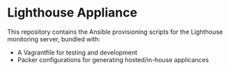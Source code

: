 # Lighthouse Appliance

This repository contains the Ansible provisioning scripts for the
Lighthouse monitoring server, bundled with:

* A Vagrantfile for testing and development
* Packer configurations for generating hosted/in-house applicances
